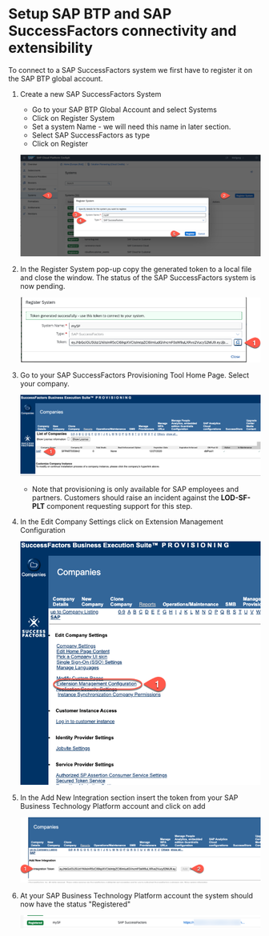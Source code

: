 # Setup SAP BTP and SAP SuccessFactors connectivity and extensibility

To connect to a SAP SuccessFactors system we first have to register it on the SAP BTP global account.

1. Create a new SAP SuccessFactors System
    * Go to your SAP BTP Global Account and select Systems
    * Click on Register System
    * Set a system Name - we will need this name in later section.
    * Select SAP SuccessFactors as type
    * Click on Register

   ![BTP](./images/btp-1.png)

2. In the Register System pop-up copy the generated token to a local file and close the window. The status of the SAP SuccessFactors system is now pending.

   ![Register SFSF System](./images/btp-2.png)

3. Go to your SAP SuccessFactors Provisioning Tool Home Page. Select your company.

   ![Register SFSF System](./images/sf-1.png)

    * Note that provisioning is only available for SAP employees and partners. Customers should raise an incident against the **LOD-SF-PLT** component requesting support for this step.

4. In the Edit Company Settings click on Extension Management Configuration

   ![Register SFSF System](./images/sf-2.png)

5. In the Add New Integration section insert the token from your SAP Business Technology Platform account and click on add

   ![Register SFSF System](./images/sf-3.png)

6. At your SAP Business Technology Platform account the system should now have the status "Registered"

   ![Register SFSF System](./images/btp-4.png)
